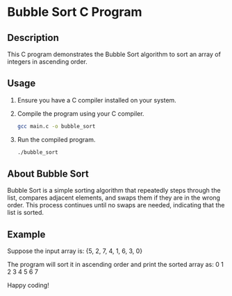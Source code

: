 # Bubble Sort C Program

## Description

This C program demonstrates the Bubble Sort algorithm to sort an array of integers in ascending order.

## Usage

1. Ensure you have a C compiler installed on your system.

2. Compile the program using your C compiler.

    ```bash
    gcc main.c -o bubble_sort
    ```

3. Run the compiled program.

    ```bash
    ./bubble_sort
    ```

## About Bubble Sort

Bubble Sort is a simple sorting algorithm that repeatedly steps through the list, compares adjacent elements, and swaps them if they are in the wrong order. This process continues until no swaps are needed, indicating that the list is sorted.

## Example

Suppose the input array is: {5, 2, 7, 4, 1, 6, 3, 0}

The program will sort it in ascending order and print the sorted array as: 0 1 2 3 4 5 6 7


Happy coding!

